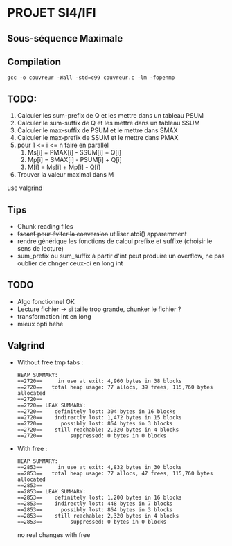 # PROJET SI4/IFI

## Sous-séquence Maximale

## Compilation

`gcc -o couvreur -Wall -std=c99 couvreur.c -lm -fopenmp`

## TODO:

1. Calculer les sum-prefix de Q et les mettre dans un tableau PSUM
2. Calculer le sum-suffix de Q et les mettre dans un tableau SSUM
3. Calculer le max-suffix de PSUM et le mettre dans SMAX
4. Calculer le max-prefix de SSUM et le mettre dans PMAX
5. pour  1 <= i <= n faire en parallel
    1. Ms[i] = PMAX[i] - SSUM[i] + Q[i]
    2. Mp[i] = SMAX[i] - PSUM[i] + Q[i]
    3. M[i] = Ms[i] + Mp[i] - Q[i]
6. Trouver la valeur maximal dans M

use valgrind

## Tips

* Chunk reading files
* ~~fscanf pour éviter la conversion~~ utiliser atoi() apparemment
* rendre générique les fonctions de calcul prefixe et suffixe (choisir le sens de lecture)
* sum_prefix ou sum_suffix à partir d'int peut produire un overflow, ne pas oublier de chnger ceux-ci en long int

## TODO

* Algo fonctionnel OK
* Lecture fichier -> si taille trop grande, chunker le fichier ?
* transformation int en long
* mieux opti héhé

## Valgrind

* Without free tmp tabs : 
    ```
    HEAP SUMMARY:
    ==2720==     in use at exit: 4,960 bytes in 38 blocks
    ==2720==   total heap usage: 77 allocs, 39 frees, 115,760 bytes allocated
    ==2720== 
    ==2720== LEAK SUMMARY:
    ==2720==    definitely lost: 304 bytes in 16 blocks
    ==2720==    indirectly lost: 1,472 bytes in 15 blocks
    ==2720==      possibly lost: 864 bytes in 3 blocks
    ==2720==    still reachable: 2,320 bytes in 4 blocks
    ==2720==         suppressed: 0 bytes in 0 blocks
    ```

* With free : 
    ```
    HEAP SUMMARY:
    ==2853==     in use at exit: 4,832 bytes in 30 blocks
    ==2853==   total heap usage: 77 allocs, 47 frees, 115,760 bytes allocated
    ==2853== 
    ==2853== LEAK SUMMARY:
    ==2853==    definitely lost: 1,200 bytes in 16 blocks
    ==2853==    indirectly lost: 448 bytes in 7 blocks
    ==2853==      possibly lost: 864 bytes in 3 blocks
    ==2853==    still reachable: 2,320 bytes in 4 blocks
    ==2853==         suppressed: 0 bytes in 0 blocks
    ```

    no real changes with free